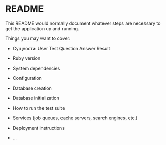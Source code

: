 # README

This README would normally document whatever steps are necessary to get the
application up and running.

Things you may want to cover:

* Сущности:
User
Test
Question
Answer
Result


* Ruby version

* System dependencies

* Configuration

* Database creation

* Database initialization

* How to run the test suite

* Services (job queues, cache servers, search engines, etc.)

* Deployment instructions

* ...
